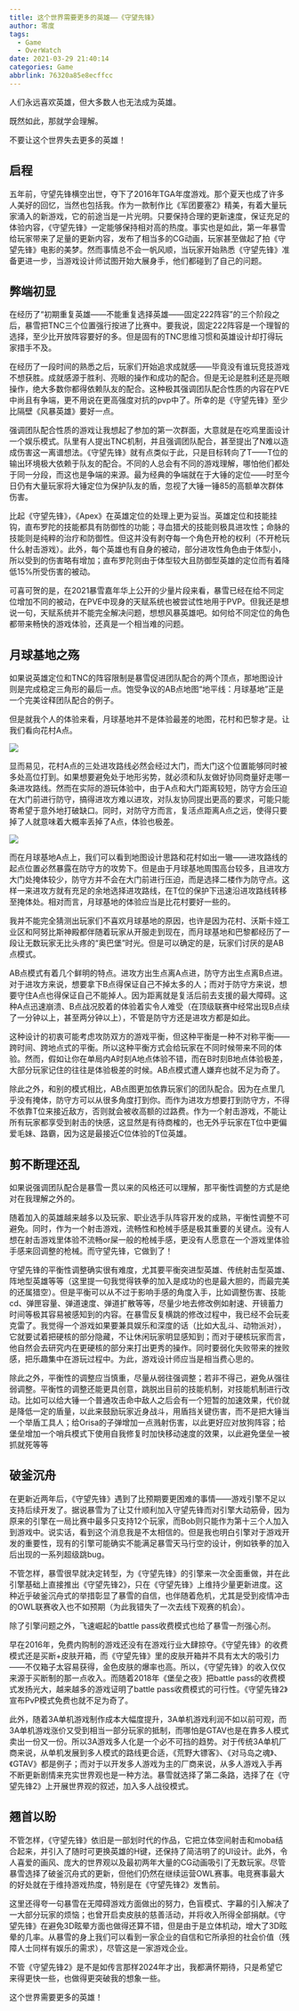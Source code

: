 ```yaml
---
title: 这个世界需要更多的英雄——《守望先锋》
author: 零度
tags:
  - Game
  - OverWatch
date: 2021-03-29 21:40:14
categories: Game
abbrlink: 76320a85e8ecffcc
---
```


人们永远喜欢英雄，但大多数人也无法成为英雄。

既然如此，那就学会理解。

不要让这个世界失去更多的英雄！

<!--more-->

## 启程

五年前，守望先锋横空出世，夺下了2016年TGA年度游戏。那个夏天也成了许多人美好的回忆，当然也包括我。作为一款制作比《军团要塞2》精美，有着大量玩家涌入的新游戏，它的前途当是一片光明。只要保持合理的更新速度，保证充足的体验内容，《守望先锋》一定能够保持相对高的热度。事实也是如此，第一年暴雪给玩家带来了足量的更新内容，发布了相当多的CG动画，玩家甚至做起了拍《守望先锋》电影的美梦。然而事情总不会一帆风顺，当玩家开始熟悉《守望先锋》准备更进一步，当游戏设计师试图开始大展身手，他们都碰到了自己的问题。



## 弊端初显

在经历了“初期重复英雄——不能重复选择英雄——固定222阵容”的三个阶段之后，暴雪把TNC三个位置强行按进了比赛中。要我说，固定222阵容是一个理智的选择，至少比开放阵容要好的多。但是固有的TNC思维习惯和英雄设计却打得玩家措手不及。



在经历了一段时间的熟悉之后，玩家们开始追求成就感——毕竟没有谁玩竞技游戏不想获胜。成就感源于胜利、亮眼的操作和成功的配合。但是无论是胜利还是亮眼操作，绝大多数你都得依赖队友的配合。这种极其强调团队配合性质的内容在PVE中尚且有争端，更不用说在更高强度对抗的pvp中了。所幸的是《守望先锋》至少比隔壁《风暴英雄》要好一点。



强调团队配合性质的游戏让我想起了参加的第一次群面，大意就是在吃鸡里面设计一个娱乐模式。队里有人提出TNC机制，并且强调团队配合，甚至提出了N难以造成伤害这一离谱想法。《守望先锋》就有点类似于此，只是目标转向了T——T位的输出环境极大依赖于队友的配合。不同的人总会有不同的游戏理解，哪怕他们都处于同一分段，而这也是争端的来源。最为经典的争端就在于大锤的定位——时至今日仍有大量玩家将大锤定位为保护队友的盾，忽视了大锤一锤85的高额单次群体伤害。



比起《守望先锋》，《Apex》在英雄定位的处理上更为妥当。英雄定位和技能挂钩，直布罗陀的技能都具有防御性的功能；寻血猎犬的技能则极具进攻性；命脉的技能则是纯粹的治疗和防御性。但这并没有剥夺每一个角色开枪的权利（不开枪玩什么射击游戏）。此外，每个英雄也有自身的被动，部分进攻性角色由于体型小，所以受到的伤害略有增加；直布罗陀则由于体型较大且防御型英雄的定位而有着降低15%所受伤害的被动。



可喜可贺的是，在2021暴雪嘉年华上公开的少量片段来看，暴雪已经在给不同定位增加不同的被动，在PVE中现身的天赋系统也被尝试性地用于PVP。但我还是想说一句，天赋系统并不能完全解决问题，想想风暴英雄吧。如何给不同定位的角色都带来畅快的游戏体验，还真是一个相当难的问题。



## 月球基地之殇

如果说英雄定位和TNC的阵容限制是暴雪促进团队配合的两个顶点，那地图设计则是完成稳定三角形的最后一点。饱受争议的AB点地图“地平线：月球基地”正是一个完美诠释团队配合的例子。

但是就我个人的体验来看，月球基地并不是体验最差的地图，花村和巴黎才是。让我们看向花村A点。



![](https://lingdu-picture.oss-cn-beijing.aliyuncs.com/img/花村.png)



显而易见，花村A点的三处进攻路线必然会经过大门，而大门这个位置能够同时被多处高位打到。如果想要避免处于地形劣势，就必须和队友做好协同商量好走哪一条进攻路线。然而在实际的游玩体验中，由于A点和大门距离较短，防守方会压迫在大门前进行防守，搞得进攻方难以进攻，对队友协同提出更高的要求，可能只能寄希望于意外地打破缺口。同时，对防守方而言，复活点距离A点之远，使得只要掉了人就意味着大概率丢掉了A点，体验也极差。



![](https://lingdu-picture.oss-cn-beijing.aliyuncs.com/img/月球基地.png)



而在月球基地A点上，我们可以看到地图设计思路和花村如出一辙——进攻路线的起点位置必然暴露在防守方的攻势下。但是由于月球基地周围高台较多，且进攻方大门处掩体较少，防守方并不会在大门前进行压迫，而是选择二楼作为防守点。这样一来进攻方就有充足的余地选择进攻路线，在T位的保护下迅速沿进攻路线转移至掩体处。相对而言，月球基地的体验应当是比花村要好一些的。



我并不能完全猜测出玩家们不喜欢月球基地的原因，也许是因为花村、沃斯卡娅工业区和阿努比斯神殿都伴随着玩家从开服走到现在，而月球基地和巴黎都经历了一段让无数玩家无比头疼的“奥巴堡”时光。但是可以确定的是，玩家们讨厌的是AB点模式。



AB点模式有着几个鲜明的特点。进攻方出生点离A点进，防守方出生点离B点进。对于进攻方来说，想要拿下B点得保证自己不掉太多的人；而对于防守方来说，想要守住A点也得保证自己不能掉人。因为距离就是复活后前去支援的最大障碍。这种A点迅速崩溃、B点战况胶着的体验着实令人难受（在顶级联赛中经常出现B点续了一分钟以上，甚至两分钟以上），不管是防守方还是进攻方都是如此。



这种设计的初衷可能考虑攻防双方的游戏平衡，但这种平衡是一种不对称平衡——跨时间、跨地点式的平衡。所以这种平衡方式会给玩家在不同时候带来不同的体验。然而，假如让你在单局内A时刻A地点体验不错，而在B时刻B地点体验极差，大部分玩家记住的往往是体验极差的时候。AB点模式遭人嫌弃也就不足为奇了。



除此之外，和别的模式相比，AB点图更加依靠玩家们的团队配合。因为在点里几乎没有掩体，防守方可以从很多角度打到你。而作为进攻方想要打到防守方，不得不依靠T位来接近敌方，否则就会被收高额的过路费。作为一个射击游戏，不能让所有玩家都享受到射击的快感，这显然是有待商榷的，也无外乎玩家在T位中更偏爱毛妹、路霸，因为这是最接近C位体验的T位英雄。



## 剪不断理还乱

如果说强调团队配合是暴雪一贯以来的风格还可以理解，那平衡性调整的方式是绝对在我理解之外的。



随着加入的英雄越来越多以及玩家、职业选手队阵容开发的成熟，平衡性调整不可避免。同时，作为一个射击游戏，流畅性和枪械手感是极其重要的关键点。没有人想在射击游戏里体验不流畅or屎一般的枪械手感，更没有人愿意在一个游戏里体验手感来回调整的枪械。而守望先锋，它做到了！



守望先锋的平衡性调整确实很有难度，尤其要平衡突进型英雄、传统射击型英雄、阵地型英雄等等（这里提一句我觉得铁拳的加入是成功的也是最大胆的，而最完美的还属猎空）。但是平衡可以从不过于影响手感的角度入手，比如调整伤害、技能cd、弹匣容量、弹道速度、弹道扩散等等，尽量少地去修改例如射速、开镜蓄力时间等极其容易被感知到的内容。在暴雪反复横跳的修改过程中，我已经不会玩麦克雷了。我觉得一个游戏如果要兼具娱乐和深度的话（比如大乱斗、动物派对），它就要试着把硬核的部分隐藏，不让休闲玩家明显感知到；而对于硬核玩家而言，他自然会去研究内在更硬核的部分来打出更秀的操作。同时要弱化失败带来的挫败感，把乐趣集中在游玩过程中。为此，游戏设计师应当是相当费心思的。



除此之外，平衡性的调整应当慎重，尽量从弱往强调整；若非不得己，避免从强往弱调整。平衡性的调整还能更具创意，跳脱出目前的技能机制，对技能机制进行改动。比如可以给大锤一个普通攻击命中敌人之后会有一个短暂的加速效果，代价就是降低一定的盾量，以此来鼓励玩家近身战斗，用盾挡关键伤害，而不是把大锤当一个举盾工具人；给Orisa的子弹增加一点溅射伤害，以此更好应对放狗阵容；给堡垒增加一个哨兵模式下使用自我修复时加快移动速度的效果，以此避免堡垒一被抓就死等等



## 破釜沉舟

在更新近两年后，《守望先锋》遇到了比预期要更困难的事情——游戏引擎不足以支持后续开发了。据说暴雪为了让艾什顺利加入守望先锋而对引擎大动筋骨，因为原来的引擎在一局比赛中最多只支持12个玩家，而Bob则只能作为第十三个人加入到游戏中。说实话，看到这个消息我是不太相信的。但是我也明白引擎对于游戏开发的重要性，现有的引擎可能确实不能满足暴雪天马行空的设计，例如铁拳的加入后出现的一系列超级跳bug。



不管怎样，暴雪很早就决定转型，为《守望先锋》的引擎来一次全面重做，并在此引擎基础上直接推出《守望先锋2》，只在《守望先锋》上维持少量更新进度。这种近乎破釜沉舟式的举措彰显了暴雪的自信，也伴随着危机，尤其是受到疫情冲击的OWL联赛收入也不如预期（为此我错失了一次去线下观赛的机会）。



除了引擎问题之外，飞速崛起的battle pass收费模式也给了暴雪一剂强心剂。



早在2016年，免费内购制的游戏还没有在游戏行业大肆掠夺。《守望先锋》的收费模式还是买断+皮肤开箱，而《守望先锋》里的皮肤开箱并不具有太大的吸引力——不仅箱子太容易获得，金色皮肤的爆率也高。所以，《守望先锋》的收入仅仅来源于买断制的那一点收入。而随着2018年《堡垒之夜》把battle pass的收费模式发扬光大，越来越多的游戏证明了battle pass收费模式的可行性。《守望先锋2》宣布PvP模式免费也就不足为奇了。



此外，随着3A单机游戏制作成本大幅度提升，3A单机游戏利润不如以前可观，而3A单机游戏涨价又受到相当一部分玩家的抵制，而哪怕是GTAV也是在靠多人模式卖出一份又一份。所以3A游戏多人化是一个必不可挡的趋势。对于传统3A单机厂商来说，从单机发展到多人模式的路线更合适，《荒野大镖客》、《对马岛之魂》、《GTAV》都是例子；而对于以开发多人游戏为主的厂商来说，从多人游戏入手再不断更新剧情来充实世界观也是一种方法。暴雪就选择了第二条路，选择了在《守望先锋2》上开展世界观的叙述，加入多人战役模式。



## 翘首以盼

不管怎样，《守望先锋》依旧是一部划时代的作品，它把立体空间射击和moba结合起来，并引入了随时可更换英雄的H键，还保持了简洁明了的UI设计。此外，令人喜爱的画风、庞大的世界观以及最初两年大量的CG动画吸引了无数玩家。尽管暴雪选择了破釜沉舟式的更新，但他们仍然在继续运营OWL赛事。电竞赛事最大的好处就在于维持游戏热度，特别是在《守望先锋2》发售前。



这里还得夸一句暴雪在无障碍游戏方面做出的努力，色盲模式、字幕的引入解决了一大部分玩家的烦恼；也曾开启卖皮肤的慈善活动，并将收入所得全部捐献。《守望先锋》在避免3D眩晕方面也做得还算不错，但是由于是立体机动，增大了3D眩晕的几率。从暴雪的身上我们可以看到一家企业的自信和它所承担的社会价值（残障人士同样有娱乐的需求），尽管这是一家游戏企业。



不管《守望先锋2》是不是如传言那样2024年才出，我都满怀期待，只是希望它来得更快一些，也做得更突破我的想象一些。



这个世界需要更多的英雄！